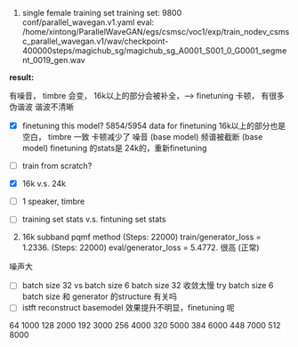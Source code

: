 1. single female training set
training set: 9800
conf/parallel_wavegan.v1.yaml
eval: 
/home/xintong/ParallelWaveGAN/egs/csmsc/voc1/exp/train_nodev_csmsc_parallel_wavegan.v1/wav/checkpoint-400000steps/magichub_sg/magichub_sg_A0001_S001_0_G0001_segment_0019_gen.wav

**result:**
<!-- magichub_sg 是16k音频，手动变成24k的话，16k以上也是空白 -->
有噪音，
timbre 会变，
16k以上的部分会被补全，--> finetuning
卡顿，
有很多伪谐波
谐波不清晰
- [x] finetuning this model? 5854/5954 data for finetuning
    16k以上的部分也是空白，
    timbre 一致
    卡顿减少了
    噪音 (base model)
    频谱被截断 (base model)
    finetuning 的stats是 24k的，重新finetuning
- [ ] train from scratch?
- [x] 16k v.s. 24k

- [ ] 1 speaker, timbre
- [ ] training set stats v.s. fintuning set stats

2. 16k subband pqmf method
(Steps: 22000) train/generator_loss = 1.2336.
(Steps: 22000) eval/generator_loss = 5.4772. 很高 (正常)

噪声大
- [ ] batch size 32 vs batch size 6
    batch size 32 收敛太慢
    try batch size 6
    batch size 和 generator 的structure 有关吗
- [ ] istft reconstruct
    basemodel 效果提升不明显，finetuning 呢

64	1000
128	2000
192	3000
256	4000
320	5000
384	6000
448	7000
512	8000